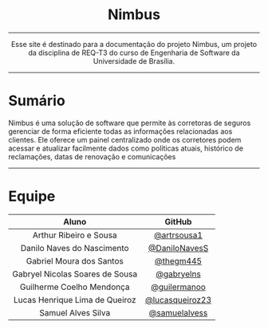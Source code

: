 <h1 align="center">Nimbus</h1>
<hr>
<p align="center">
    Esse site é destinado para a documentação do projeto Nimbus, um projeto da disciplina de REQ-T3 do curso de Engenharia de Software da Universidade de Brasília.
</p>
<hr>

# Sumário

Nimbus é uma solução de software que permite às corretoras de seguros gerenciar de forma eficiente todas as informações relacionadas aos clientes. Ele oferece um painel centralizado onde os corretores podem acessar e atualizar facilmente dados como políticas atuais, histórico de reclamações, datas de renovação e comunicações

<hr>

# Equipe
| Aluno                          |                    GitHub                           |
|:------------------------------:|:---------------------------------------------------:|
| Arthur Ribeiro e Sousa         | [@artrsousa1](https://github.com/artrsousa1)        |
| Danilo Naves do Nascimento     | [@DaniloNavesS](https://github.com/DaniloNavesS)    |
| Gabriel Moura dos Santos       | [@thegm445](https://github.com/thegm445)            |
| Gabryel Nicolas Soares de Sousa| [@gabryelns](https://github.com/gabryelns)          |
| Guilherme Coelho Mendonça      | [@guilermanoo](https://github.com/guilermanoo)      |
| Lucas Henrique Lima de Queiroz | [@lucasqueiroz23](https://github.com/lucasqueiroz23)|
| Samuel Alves Silva             | [@samuelalvess](https://github.com/samuelalvess)    |

